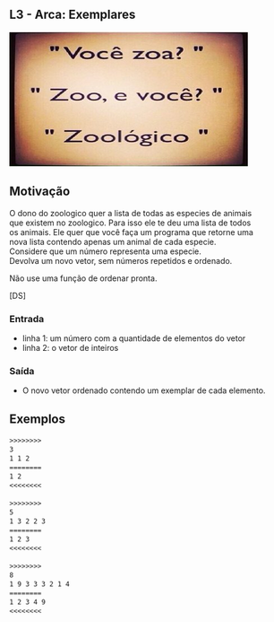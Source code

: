 ## L3 - Arca: Exemplares


![]( __cover.jpg)

## Motivação

O dono do zoologico quer a lista de todas as especies de animais  
que existem no zoologico. Para isso ele te deu uma lista de todos  
os animais. Ele quer que você faça um programa que retorne uma  
nova lista contendo apenas um animal de cada especie.  
Considere que um número representa uma especie.  
Devolva um novo vetor, sem números repetidos e ordenado.

Não use uma função de ordenar pronta.

\[DS\]

### Entrada

- linha 1: um número com a quantidade de elementos do vetor
- linha 2: o vetor de inteiros  

### Saída

- O novo vetor ordenado contendo um exemplar de cada elemento.

## Exemplos

```
>>>>>>>>
3
1 1 2
========
1 2
<<<<<<<<

>>>>>>>>
5
1 3 2 2 3
========
1 2 3
<<<<<<<<

>>>>>>>>
8
1 9 3 3 3 2 1 4
========
1 2 3 4 9
<<<<<<<<
```

